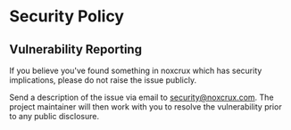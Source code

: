 # Security Policy
## Vulnerability Reporting
If you believe you've found something in noxcrux which has security implications, please do not raise the issue publicly.  

Send a description of the issue via email to [security@noxcrux.com](mailto:security@noxcrux.com). The project maintainer will then work with you to resolve the vulnerability prior to any public disclosure.
